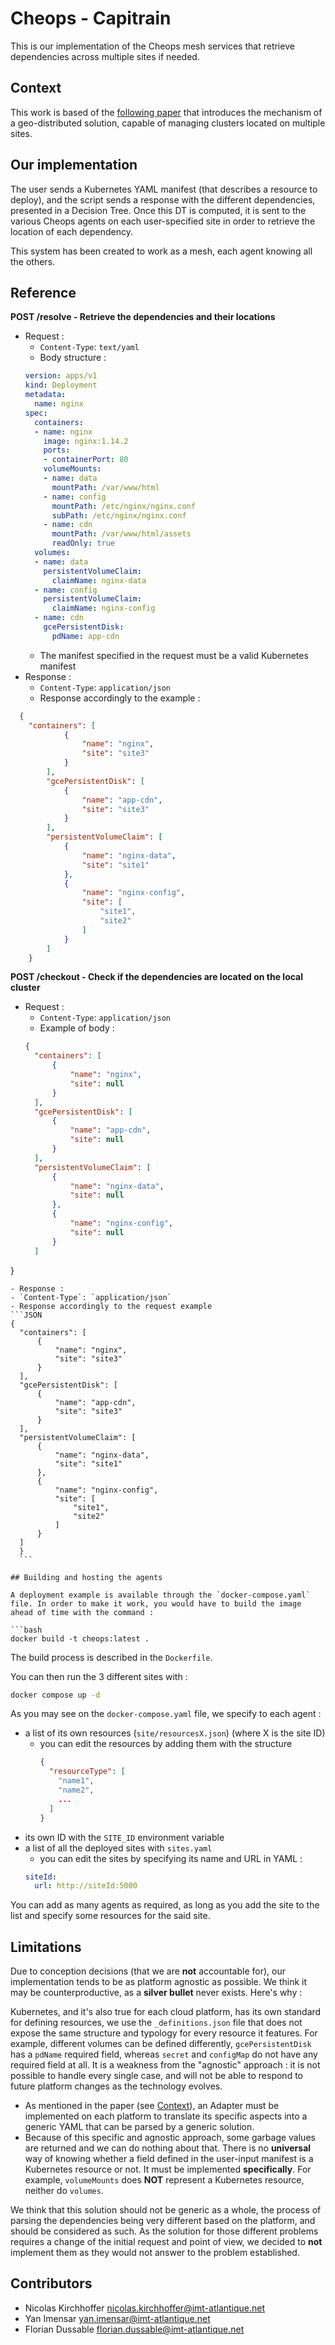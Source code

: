 # Cheops - Capitrain

This is our implementation of the Cheops mesh services that retrieve dependencies across multiple sites if needed.

## Context

This work is based of the [following paper](https://hal.inria.fr/hal-03770492/document) that introduces the mechanism of a geo-distributed solution, capable of managing clusters located on multiple sites.

## Our implementation

The user sends a Kubernetes YAML manifest (that describes a resource to deploy), and the script sends a response with the different dependencies, presented in a Decision Tree. Once this DT is computed, it is sent to the various Cheops agents on each user-specified site in order to retrieve the location of each dependency.

This system has been created to work as a mesh, each agent knowing all the others.

## Reference

**POST /resolve - Retrieve the dependencies and their locations**

- Request :
  - `Content-Type`: `text/yaml`
  - Body structure :
  ```YAML
  version: apps/v1
  kind: Deployment
  metadata:
    name: nginx
  spec:
    containers:
    - name: nginx
      image: nginx:1.14.2
      ports:
      - containerPort: 80
      volumeMounts:
      - name: data
        mountPath: /var/www/html
      - name: config
        mountPath: /etc/nginx/nginx.conf
        subPath: /etc/nginx/nginx.conf
      - name: cdn
        mountPath: /var/www/html/assets
        readOnly: true
    volumes:
    - name: data
      persistentVolumeClaim:
        claimName: nginx-data
    - name: config
      persistentVolumeClaim:
        claimName: nginx-config
    - name: cdn
      gcePersistentDisk:
        pdName: app-cdn
  ```
  - The manifest specified in the request must be a valid Kubernetes manifest
- Response :
  - `Content-Type`: `application/json`
  - Response accordingly to the example :

```JSON
  {
	"containers": [
			{
				"name": "nginx",
				"site": "site3"
			}
		],
		"gcePersistentDisk": [
			{
				"name": "app-cdn",
				"site": "site3"
			}
		],
		"persistentVolumeClaim": [
			{
				"name": "nginx-data",
				"site": "site1"
			},
			{
				"name": "nginx-config",
				"site": [
					"site1",
					"site2"
				]
			}
		]
	}
```


**POST /checkout - Check if the dependencies are located on the local cluster**

- Request :
  - `Content-Type`: `application/json`
  - Example of body :
  ```JSON
  {
	"containers": [
		{
			"name": "nginx",
			"site": null
		}
	],
	"gcePersistentDisk": [
		{
			"name": "app-cdn",
			"site": null 
		}
	],
	"persistentVolumeClaim": [
		{
			"name": "nginx-data",
			"site": null 
		},
		{
			"name": "nginx-config",
			"site": null
		}
	]
}
  ```
- Response :
  - `Content-Type`: `application/json`
  - Response accordingly to the request example
  ```JSON
  {
	"containers": [
		{
			"name": "nginx",
			"site": "site3"
		}
	],
	"gcePersistentDisk": [
		{
			"name": "app-cdn",
			"site": "site3"
		}
	],
	"persistentVolumeClaim": [
		{
			"name": "nginx-data",
			"site": "site1"
		},
		{
			"name": "nginx-config",
			"site": [
				"site1",
				"site2"
			]
		}
	]
	}
	```

## Building and hosting the agents

A deployment example is available through the `docker-compose.yaml` file. In order to make it work, you would have to build the image ahead of time with the command :

```bash
docker build -t cheops:latest .
```

The build process is described in the `Dockerfile`.

You can then run the 3 different sites with :

```bash
docker compose up -d
```

As you may see on the `docker-compose.yaml` file, we specify to each agent :
- a list of its own resources (`site/resourcesX.json`) (where X is the site ID)
  - you can edit the resources by adding them with the structure
    ```JSON
    {
      "resourceType": [
        "name1",
        "name2",
        ...
      ]
    }
    ```
- its own ID with the `SITE_ID` environment variable
- a list of all the deployed sites with `sites.yaml`
  - you can edit the sites by specifying its name and URL in YAML :
  ```YAML
  siteId:
    url: http://siteId:5000
  ```

You can add as many agents as required, as long as you add the site to the list and specify some resources for the said site.

## Limitations

Due to conception decisions (that we are **not** accountable for), our implementation tends to be as platform agnostic as possible. We think it may be counterproductive, as a **silver bullet** never exists. Here's why :

Kubernetes, and it's also true for each cloud platform, has its own standard for defining resources, we use the `_definitions.json` file that does not expose the same structure and typology for every resource it features. For example, different volumes can be defined differently, `gcePersistentDisk` has a `pdName` required field, whereas `secret` and `configMap` do not have any required field at all. It is a weakness from the "agnostic" approach : it is not possible to handle every single case, and will not be able to respond to future platform changes as the technology evolves.
- As mentioned in the paper (see [Context](#Context)), an Adapter must be implemented on each platform to translate its specific aspects into a generic YAML that can be parsed by a generic solution. 
- Because of this specific and agnostic approach, some garbage values are returned and we can do nothing about that. There is no **universal** way of knowing whether a field defined in the user-input manifest is a Kubernetes resource or not. It must be implemented **specifically**. For example, `volumeMounts` does **NOT** represent a Kubernetes resource, neither do `volumes`.

We think that this solution should not be generic as a whole, the process of parsing the dependencies being very different based on the platform, and should be considered as such.
As the solution for those different problems requires a change of the initial request and point of view, we decided to **not** implement them as they would not answer to the problem established.

## Contributors

- Nicolas Kirchhoffer <nicolas.kirchhoffer@imt-atlantique.net>
- Yan Imensar <yan.imensar@imt-atlantique.net>
- Florian Dussable <florian.dussable@imt-atlantique.net>
